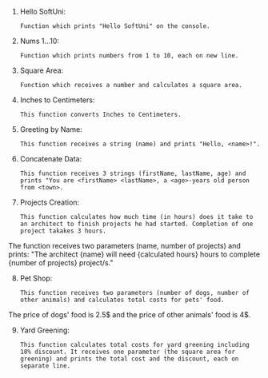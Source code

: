 01. Hello SoftUni: 
	
        Function which prints "Hello SoftUni" on the console.


02. Nums 1...10: 
	
        Function which prints numbers from 1 to 10, each on new line.


03. Square Area: 
	
        Function which receives a number and calculates a square area.


04. Inches to Centimeters: 
	
        This function converts Inches to Centimeters.


05. Greeting by Name: 
	
        This function receives a string (name) and prints "Hello, <name>!".


06. Concatenate Data: 
	
        This function receives 3 strings (firstName, lastName, age) and prints "You are <firstName> <lastName>, a <age>-years old person from <town>.


07. Projects Creation: 
	
        This function calculates how much time (in hours) does it take to an architect to finish projects he had started. Completion of one project takakes 3 hours. 
The function receives two parameters (name, number of projects) and prints: "The architect {name} will need {calculated hours} hours to complete {number of projects} project/s."


08. Pet Shop: 
	
        This function receives two parameters (number of dogs, number of other animals) and calculates total costs for pets' food.
The price of dogs' food is 2.5$ and the price of other animals' food is 4$.


09. Yard Greening: 
	
        This function calculates total costs for yard greening including 18% discount. It receives one parameter (the square area for greening) and prints the total cost and the discount, each on separate line.
